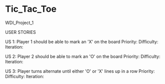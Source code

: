 # Tic_Tac_Toe
WDI_Project_1

USER STORIES

US 1: Player 1 should be able to mark an 'X' on the board
  Priority:
  Difficulty:
  Iteration:

US 2: Player 2 should be able to mark an 'O' on the board
  Priority:
  Difficulty:
  Iteration:

US 3: Player turns alternate until either 'O' or 'X' lines up in a row
  Priority:
  Difficulty:
  Iteration:


